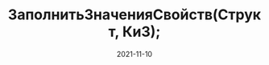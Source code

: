 ---
date: 2021-11-10
guid: 9ed9322c-065b-4f0b-b2ca-a6afe9b0cf93
title: ЗаполнитьЗначенияСвойств(Структ, КиЗ);
question: |
    Что будет в Структ
    ```bsl
    Структ = Новый Структура("Ключ,Значение");

    Для Каждого КиЗ Из Новый Структура("А",1) Цикл
      ЗаполнитьЗначенияСвойств(Структ, КиЗ);
    КонецЦикла;
    ```
options:
    - Ключ = Неопределено, Значение = Неопределено
    - Ключ = "А", Значение = Неопределено
    - Ключ = Неопределено, Значение = 1
    - Ключ = "А", Значение = 1
    - Вызовет исключение
correct: 3
tags:
    - platform
source: https://t.me/JuniorOneS/215
---